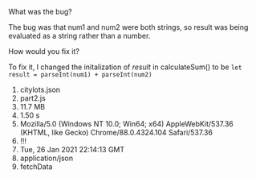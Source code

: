 What was the bug?

The bug was that num1 and num2 were both strings, so result was being evaluated as a string rather than a number. 

How would you fix it?

To fix it, I changed the initalization of *result* in calculateSum() to be
```let result = parseInt(num1) + parseInt(num2)``` 

1. citylots.json
2. part2.js
3. 11.7 MB
4. 1.50 s
5. Mozilla/5.0 (Windows NT 10.0; Win64; x64) AppleWebKit/537.36 (KHTML, like Gecko) Chrome/88.0.4324.104 Safari/537.36
6. !!!
7. Tue, 26 Jan 2021 22:14:13 GMT
8. application/json
9. fetchData
